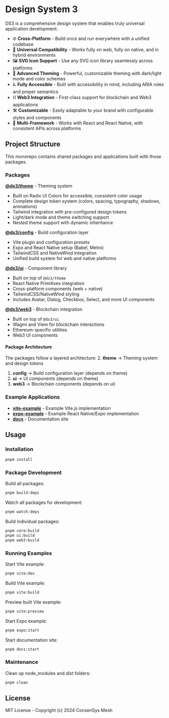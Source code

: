 # Design System 3

DS3 is a comprehensive design system that enables truly universal application development:

- 🌐 **Cross-Platform** - Build once and run everywhere with a unified codebase
- 🔄 **Universal Compatibility** - Works fully on web, fully on native, and in hybrid environments
- 🖼️ **SVG Icon Support** - Use any SVG icon library seamlessly across platforms
- 🎨 **Advanced Theming** - Powerful, customizable theming with dark/light mode and color schemes
- ♿ **Fully Accessible** - Built with accessibility in mind, including ARIA roles and proper semantics
- ⛓️ **Web3 Integration** - First-class support for blockchain and Web3 applications
- 🛠️ **Customizable** - Easily adaptable to your brand with configurable styles and components
- 🧩 **Multi-Framework** - Works with React and React Native, with consistent APIs across platforms

## Project Structure

This monorepo contains shared packages and applications built with those packages.

### Packages

**[@ds3/theme](packages/theme)** - Theming system
  - Built on Radix UI Colors for accessible, consistent color usage
  - Complete design token system (colors, spacing, typography, shadows, animations)
  - Tailwind integration with pre-configured design tokens
  - Light/dark mode and theme switching support
  - Nested theme support with dynamic inheritance

**[@ds3/config](packages/config)** - Build configuration layer
  - Vite plugin and configuration presets
  - Expo and React Native setup (Babel, Metro)
  - TailwindCSS and NativeWind integration
  - Unified build system for web and native platforms

**[@ds3/ui](packages/ui)** - Component library
  - Built on top of `@ds3/theme`
  - React Native Primitives integration
  - Cross-platform components (web + native)
  - TailwindCSS/NativeWind styling
  - Includes Avatar, Dialog, Checkbox, Select, and more UI components

**[@ds3/web3](packages/web3)** - Blockchain integration
  - Built on top of `@ds3/ui`
  - Wagmi and Viem for blockchain interactions
  - Ethereum-specific utilities
  - Web3 UI components

#### Package Architecture

The packages follow a layered architecture:
2. **theme** → Theming system and design tokens
1. **config** → Build configuration layer (depends on theme)
3. **ui** → UI components (depends on theme)
4. **web3** → Blockchain components (depends on ui)

### Example Applications

- **[vite-example](apps/vite-example/README.md)** - Example Vite.js implementation
- **[expo-example](apps/expo-example/README.md)** - Example React Native/Expo implementation
- **[docs](apps/docs/README.md)** - Documentation site

## Usage

### Installation

```bash
pnpm install
```

### Package Development

Build all packages:
```bash
pnpm build:deps
```

Watch all packages for development:
```bash
pnpm watch:deps
```

Build individual packages:
```bash
pnpm core:build
pnpm ui:build
pnpm web3:build
```

### Running Examples

Start Vite example:
```bash
pnpm vite:dev
```

Build Vite example:
```bash
pnpm vite:build
```

Preview built Vite example:
```bash
pnpm vite:preview
```

Start Expo example:
```bash
pnpm expo:start
```

Start documentation site:
```bash
pnpm docs:start
```

### Maintenance

Clean up node_modules and dist folders:
```bash
pnpm clean
```

## License

MIT License - Copyright (c) 2024 ConsenSys Mesh